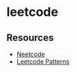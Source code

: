 # leetcode

## Resources
- [Neetcode](https://neetcode.io)
- [Leetcode Patterns](https://seanprashad.com/leetcode-patterns/)
